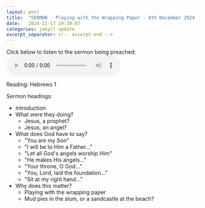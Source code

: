 ```yaml
---
layout: post
title:  "SERMON - Playing with the Wrapping Paper - 8th December 2024 - Oban Free Church of Scotland "
date:   2024-11-17 19:30:07
categories: jekyll update
excerpt_separator: <!-- excerpt-end -->
---
```

Click below to listen to the sermon being preached:
<audio controls>
<source src="/media/wrappingpaper.mp3" type="audio/mpeg">
Your browser does not support the audio element.
</audio>

Reading: Hebrews 1

Sermon headings:
* Introduction
* What were they doing?
  * Jesus, a prophet?
  * Jesus, an angel?
* What does God have to say?
  * "You are my Son"
  * "I will be to Him a Father..."
  * "Let all God's angels worship Him"
  * "He makes His angels..."
  * "Your throne, O God..."
  * "You, Lord, laid the foundation..."
  * "Sit at my right hand..."
* Why does this matter?
  * Playing with the wrapping paper
  * Mud pies in the slum, or a sandcastle at the beach?
